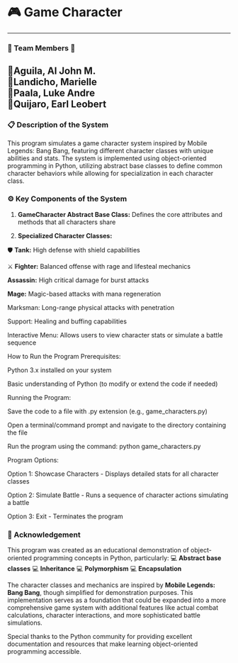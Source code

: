 # **🎮 Game Character**

---
### **💚 Team Members 💚**
🔹Aguila, Al John M.<br>
🔹Landicho, Marielle<br>
🔹Paala, Luke Andre<br>
🔹Quijaro, Earl Leobert
---
### **📋 Description of the System**

This program simulates a game character system inspired by Mobile Legends: Bang Bang, featuring different character classes with unique abilities and stats. The system is implemented using object-oriented programming in Python, utilizing abstract base classes to define common character behaviors while allowing for specialization in each character class.

### **⚙ Key Components of the System**

1. **GameCharacter Abstract Base Class:** Defines the core attributes and methods that all characters share

2. **Specialized Character Classes:**

🛡 **Tank:** High defense with shield capabilities

⚔ **Fighter:** Balanced offense with rage and lifesteal mechanics

**Assassin:** High critical damage for burst attacks

**Mage:** Magic-based attacks with mana regeneration

Marksman: Long-range physical attacks with penetration

Support: Healing and buffing capabilities

Interactive Menu: Allows users to view character stats or simulate a battle sequence

How to Run the Program
Prerequisites:

Python 3.x installed on your system

Basic understanding of Python (to modify or extend the code if needed)

Running the Program:

Save the code to a file with .py extension (e.g., game_characters.py)

Open a terminal/command prompt and navigate to the directory containing the file

Run the program using the command: python game_characters.py

Program Options:

Option 1: Showcase Characters - Displays detailed stats for all character classes

Option 2: Simulate Battle - Runs a sequence of character actions simulating a battle

Option 3: Exit - Terminates the program

### **🔔 Acknowledgement**
This program was created as an educational demonstration of object-oriented programming concepts in Python, particularly:
💻 **Abstract base classes**
💻 **Inheritance**
💻 **Polymorphism**
💻 **Encapsulation**

The character classes and mechanics are inspired by **Mobile Legends: Bang Bang**, though simplified for demonstration purposes. This implementation serves as a foundation that could be expanded into a more comprehensive game system with additional features like actual combat calculations, character interactions, and more sophisticated battle simulations.

Special thanks to the Python community for providing excellent documentation and resources that make learning object-oriented programming accessible.


 
